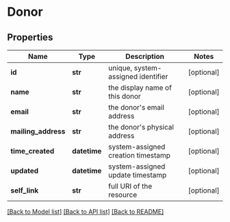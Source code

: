 # Donor

## Properties
Name | Type | Description | Notes
------------ | ------------- | ------------- | -------------
**id** | **str** | unique, system-assigned identifier | [optional] 
**name** | **str** | the display name of this donor | [optional] 
**email** | **str** | the donor&#x27;s email address | [optional] 
**mailing_address** | **str** | the donor&#x27;s physical address | [optional] 
**time_created** | **datetime** | system-assigned creation timestamp | [optional] 
**updated** | **datetime** | system-assigned update timestamp | [optional] 
**self_link** | **str** | full URI of the resource | [optional] 

[[Back to Model list]](../README.md#documentation-for-models) [[Back to API list]](../README.md#documentation-for-api-endpoints) [[Back to README]](../README.md)

